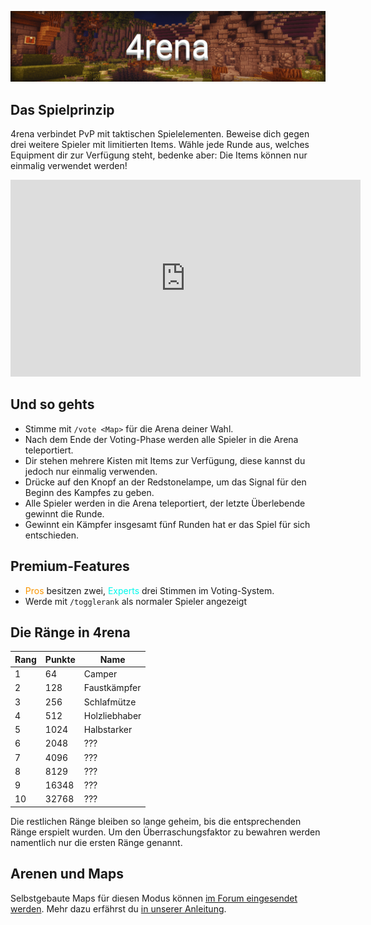 ![4rena](img/4rena.png)

## Das Spielprinzip

4rena verbindet PvP mit taktischen Spielelementen. Beweise dich gegen drei weitere Spieler mit limitierten Items. Wähle jede Runde aus, welches
Equipment dir zur Verfügung steht, bedenke aber: Die Items können nur einmalig verwendet werden!

<iframe width="560" height="315" src="https://www.youtube.com/embed/DTOIOy35JXc" frameborder="0" allowfullscreen></iframe>

## Und so gehts
- Stimme mit `/vote <Map>` für die Arena deiner Wahl.
- Nach dem Ende der Voting-Phase werden alle Spieler in die Arena teleportiert.
- Dir stehen mehrere Kisten mit Items zur Verfügung, diese kannst du jedoch nur einmalig verwenden.
- Drücke auf den Knopf an der Redstonelampe, um das Signal für den Beginn des Kampfes zu geben.
- Alle Spieler werden in die Arena teleportiert, der letzte Überlebende gewinnt die Runde.
- Gewinnt ein Kämpfer insgesamt fünf Runden hat er das Spiel für sich entschieden.

## Premium-Features
- <span style="color:#F99500">Pros</span> besitzen zwei, <span style="color:#00F9EC">Experts</span> drei Stimmen im Voting-System.
- Werde mit `/togglerank` als normaler Spieler angezeigt

## Die Ränge in 4rena

| Rang | Punkte | Name |
| ------ | ------ | ------ |
| 1 | 64 | Camper |
| 2 | 128 | Faustkämpfer |
| 3 | 256 | Schlafmütze |
| 4 | 512 | Holzliebhaber |
| 5 | 1024 | Halbstarker |
| 6 | 2048 | ??? |
| 7 | 4096 | ??? |
| 8 | 8129 | ??? |
| 9 | 16348 | ??? |
| 10 | 32768 | ??? |

Die restlichen Ränge bleiben so lange geheim, bis die entsprechenden Ränge erspielt wurden. Um den Überraschungsfaktor zu bewahren werden namentlich nur die ersten Ränge genannt. 

## Arenen und Maps
Selbstgebaute Maps für diesen Modus können <a href="https://forum.timolia.de/forums/map-einsendungen.61/" target="_blank">im Forum eingesendet werden</a>. Mehr dazu erfährst du 
<a href="https://forum.timolia.de/threads/wie-sende-ich-eine-map-ein.3/" target="_blank">in unserer Anleitung</a>.